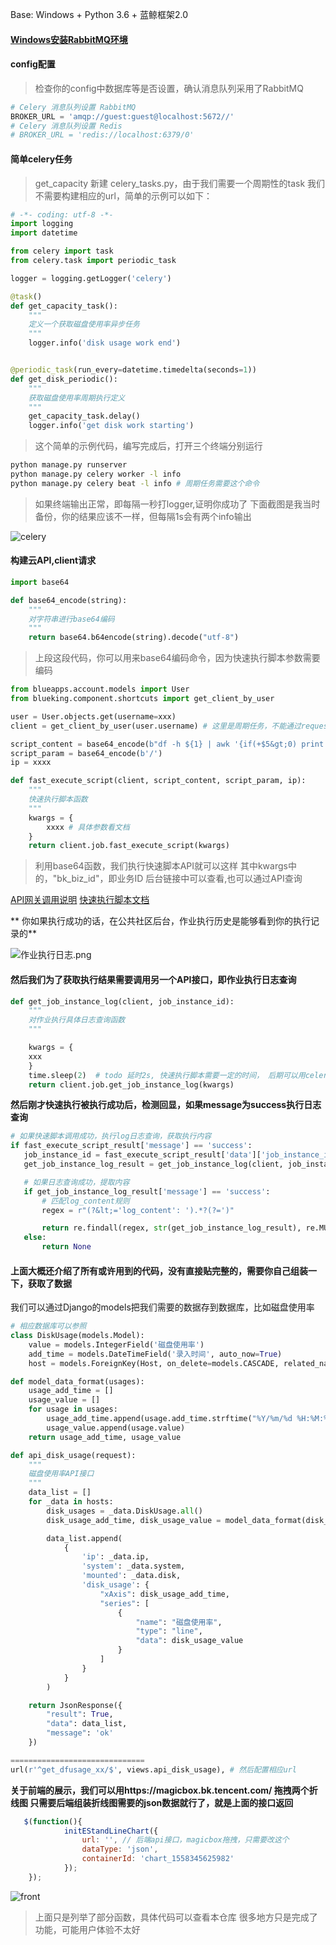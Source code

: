 Base: Windows + Python 3.6 + 蓝鲸框架2.0

#### [Windows安装RabbitMQ环境](https://blog.csdn.net/tjcyjd/article/details/77150893)

#### config配置

>检查你的config中数据库等是否设置，确认消息队列采用了RabbitMQ

```python
# Celery 消息队列设置 RabbitMQ
BROKER_URL = 'amqp://guest:guest@localhost:5672//'
# Celery 消息队列设置 Redis
# BROKER_URL = 'redis://localhost:6379/0'
```

#### 简单celery任务 

>get_capacity 新建 celery_tasks.py，由于我们需要一个周期性的task
我们不需要构建相应的url，简单的示例可以如下：

```python
# -*- coding: utf-8 -*-
import logging
import datetime

from celery import task
from celery.task import periodic_task

logger = logging.getLogger('celery')

@task()
def get_capacity_task():
    """
    定义一个获取磁盘使用率异步任务
    """
    logger.info('disk usage work end')


@periodic_task(run_every=datetime.timedelta(seconds=1))
def get_disk_periodic():
    """
    获取磁盘使用率周期执行定义
    """
    get_capacity_task.delay()
    logger.info('get disk work starting')
```

>这个简单的示例代码，编写完成后，打开三个终端分别运行

```bash
python manage.py runserver
python manage.py celery worker -l info
python manage.py celery beat -l info # 周期任务需要这个命令
```

>如果终端输出正常，即每隔一秒打logger,证明你成功了
>下面截图是我当时备份，你的结果应该不一样，但每隔1s会有两个info输出

![celery](https://smartpublic-10032816.file.myqcloud.com/custom/20190516230809/17266/20190516230809/--be0697825b2ed3facaa2744f8ef40309.png)

#### 构建云API,client请求

```python
import base64

def base64_encode(string):
    """
    对字符串进行base64编码
    """
    return base64.b64encode(string).decode("utf-8")
```

>上段这段代码，你可以用来base64编码命令，因为快速执行脚本参数需要编码

```python
from blueapps.account.models import User
from blueking.component.shortcuts import get_client_by_user

user = User.objects.get(username=xxx)
client = get_client_by_user(user.username) # 这里是周期任务，不能通过request请求client

script_content = base64_encode(b"df -h ${1} | awk '{if(+$5&gt;0) print +$5}'")
script_param = base64_encode(b'/')
ip = xxxx

def fast_execute_script(client, script_content, script_param, ip):
    """
    快速执行脚本函数
    """
    kwargs = {
		xxxx # 具体参数看文档
    }
    return client.job.fast_execute_script(kwargs)
```

>利用base64函数，我们执行快速脚本API就可以这样
>其中kwargs中的，"bk_biz_id"，即业务ID 后台链接中可以查看,也可以通过API查询

[API网关调用说明](https://docs.bk.tencent.com/esb/APIspecification.html#APIcall)
[快速执行脚本文档](http://paas.class.o.qcloud.com/esb/api_docs/system/job/get_job_instance_log/)

** 你如果执行成功的话，在公共社区后台，作业执行历史是能够看到你的执行记录的**

![作业执行日志.png](https://smartpublic-10032816.file.myqcloud.com/custom/20190524125749/17266/20190524125749/--12bec2b759a0f14d9b06d329932d9794.png)

#### 然后我们为了获取执行结果需要调用另一个API接口，即作业执行日志查询
 
```python
def get_job_instance_log(client, job_instance_id):
    """
    对作业执行具体日志查询函数
    """

    kwargs = {
	xxx
    }
    time.sleep(2)  # todo 延时2s, 快速执行脚本需要一定的时间， 后期可以用celery串行两个函数
    return client.job.get_job_instance_log(kwargs)
```

**然后刚才快速执行被执行成功后，检测回显，如果message为success执行日志查询**

```python
# 如果快速脚本调用成功，执行log日志查询，获取执行内容
if fast_execute_script_result['message'] == 'success':
   job_instance_id = fast_execute_script_result['data']['job_instance_id']
   get_job_instance_log_result = get_job_instance_log(client, job_instance_id)

   # 如果日志查询成功，提取内容
   if get_job_instance_log_result['message'] == 'success':
       # 匹配log_content规则
       regex = r"(?&lt;='log_content': ').*?(?=')"

       return re.findall(regex, str(get_job_instance_log_result), re.MULTILINE)
   else:
       return None
```

#### 上面大概还介绍了所有或许用到的代码，没有直接贴完整的，需要你自己组装一下，获取了数据
我们可以通过Django的models把我们需要的数据存到数据库，比如磁盘使用率

```python
# 相应数据库可以参照
class DiskUsage(models.Model):
    value = models.IntegerField('磁盘使用率')
    add_time = models.DateTimeField('录入时间', auto_now=True)
    host = models.ForeignKey(Host, on_delete=models.CASCADE, related_name="DiskUsage") # 如果你没有外键Host注释 这句

```

```python
def model_data_format(usages):
    usage_add_time = []
    usage_value = []
    for usage in usages:
        usage_add_time.append(usage.add_time.strftime("%Y/%m/%d %H:%M:%S"))
        usage_value.append(usage.value)
    return usage_add_time, usage_value

def api_disk_usage(request):
    """
    磁盘使用率API接口
    """
    data_list = []
    for _data in hosts:
        disk_usages = _data.DiskUsage.all()
        disk_usage_add_time, disk_usage_value = model_data_format(disk_usages)

        data_list.append(
            {
                'ip': _data.ip,
                'system': _data.system,
                'mounted': _data.disk,
                'disk_usage': {
                    "xAxis": disk_usage_add_time,
                    "series": [
                        {
                            "name": "磁盘使用率",
                            "type": "line",
                            "data": disk_usage_value
                        }
                    ]
                }
            }
        )

    return JsonResponse({
        "result": True,
        "data": data_list,
        "message": 'ok'
    })

==============================
url(r'^get_dfusage_xx/$', views.api_disk_usage), # 然后配置相应url
```

**关于前端的展示，我们可以用https://magicbox.bk.tencent.com/ 拖拽两个折线图
只需要后端组装折线图需要的json数据就行了，就是上面的接口返回**

```js
   $(function(){
            initEStandLineChart({
                url: '', // 后端api接口，magicbox拖拽，只需要改这个
                dataType: 'json',
                containerId: 'chart_1558345625982'
            });   
    });
```

![front](https://smartpublic-10032816.file.myqcloud.com/custom/20190517111852/17266/20190517111852/--7a923b070c582cb11c8ac6ba3243c560.png)

>上面只是列举了部分函数，具体代码可以查看本仓库
>很多地方只是完成了功能，可能用户体验不太好